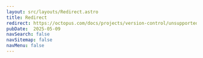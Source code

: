 ```yaml
---
layout: src/layouts/Redirect.astro
title: Redirect
redirect: https://octopus.com/docs/projects/version-control/unsupported-version-control-scenarios
pubDate:  2025-05-09
navSearch: false
navSitemap: false
navMenu: false
---
```

